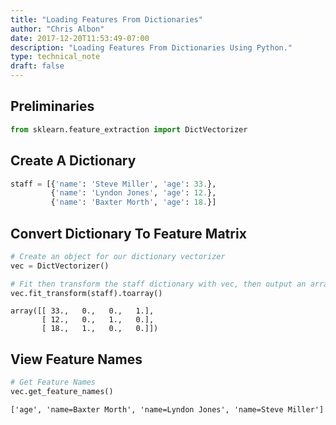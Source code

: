 ```yaml
---
title: "Loading Features From Dictionaries"
author: "Chris Albon"
date: 2017-12-20T11:53:49-07:00
description: "Loading Features From Dictionaries Using Python."
type: technical_note
draft: false
---
```

## Preliminaries


```python
from sklearn.feature_extraction import DictVectorizer
```

## Create A Dictionary


```python
staff = [{'name': 'Steve Miller', 'age': 33.},
         {'name': 'Lyndon Jones', 'age': 12.},
         {'name': 'Baxter Morth', 'age': 18.}]
```

## Convert Dictionary To Feature Matrix


```python
# Create an object for our dictionary vectorizer
vec = DictVectorizer()
```


```python
# Fit then transform the staff dictionary with vec, then output an array
vec.fit_transform(staff).toarray()
```




    array([[ 33.,   0.,   0.,   1.],
           [ 12.,   0.,   1.,   0.],
           [ 18.,   1.,   0.,   0.]])



## View Feature Names


```python
# Get Feature Names
vec.get_feature_names()
```




    ['age', 'name=Baxter Morth', 'name=Lyndon Jones', 'name=Steve Miller']


